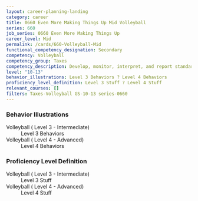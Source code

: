 ```yaml
---
layout: career-planning-landing
category: career
title: 0660 Even More Making Things Up Mid Volleyball
series: 660
job_series: 0660 Even More Making Things Up
career_level: Mid
permalink: /cards/660-Volleyball-Mid
functional_competency_designation: Secondary
competency: Volleyball
competency_group: Taxes
competency_description: Develop, monitor, interpret, and report standardized processes/operations to ensure transparency and compliance with financial statutory, regulatory, and leadership guidance with the intent of promoting effectiveness and accountability.
level: "10-13"
behavior_illustrations: Level 3 Behaviors ? Level 4 Behaviors
proficiency_level_definition: Level 3 Stuff ? Level 4 Stuff
relevant_courses: []
filters: Taxes-Volleyball GS-10-13 series-0660
---
```


<div class="desktop:grid-col-6 margin-y-205">
  <div class="border-top-05 bg-white padding-2 shadow-5 height-full members-hover border-1px border-gray-30 border-top-orange radius-lg">
    <h3>Behavior Illustrations</h3>
    <dl class="text-base"><dt>Volleyball ( Level 3 - Intermediate)</dt><dd>Level 3 Behaviors</dd><dt>Volleyball ( Level 4 - Advanced)</dt><dd>Level 4 Behaviors</dd></dl>
  </div>
</div>
<div class="desktop:grid-col-6 margin-y-205">
  <div class="border-top-05 bg-white padding-2 shadow-5 height-full members-hover border-1px border-gray-30 border-top-orange radius-lg">
    <h3>Proficiency Level Definition</h3>
    <dl class="text-base"><dt>Volleyball ( Level 3 - Intermediate)</dt><dd>Level 3 Stuff</dd><dt>Volleyball ( Level 4 - Advanced)</dt><dd>Level 4 Stuff</dd></dl>
  </div>
</div>